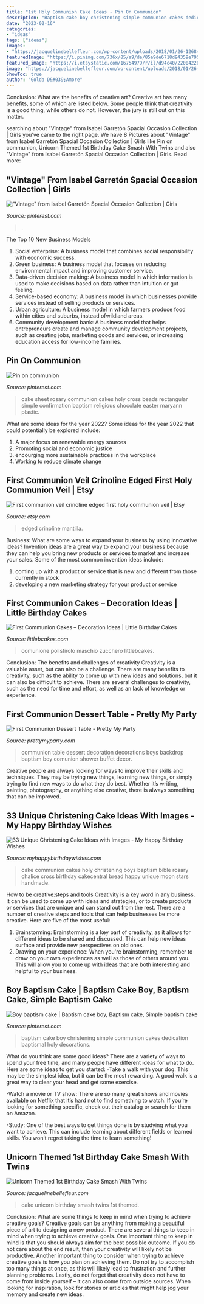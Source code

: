 ```yaml
---
title: "1st Holy Communion Cake Ideas - Pin On Communion"
description: "Baptism cake boy christening simple communion cakes dedication baptismal holy decorations"
date: "2023-02-16"
categories:
- "ideas"
tags: ["ideas"]
images:
- "https://jacquelinebellefleur.com/wp-content/uploads/2018/01/26-12684-post/FI7A0931-copy.jpg"
featuredImage: "https://i.pinimg.com/736x/85/a9/de/85a9de6718d94359e7957b87e461a9c5--first-communion-dresses-dress-vintage.jpg"
featured_image: "https://i.etsystatic.com/16754979/r/il/d94c40/2200422624/il_fullxfull.2200422624_95sj.jpg"
image: "https://jacquelinebellefleur.com/wp-content/uploads/2018/01/26-12684-post/FI7A0931-copy.jpg"
ShowToc: true
author: "Golda D&#039;Amore"
---
```



Conclusion: What are the benefits of creative art?
Creative art has many benefits, some of which are listed below. Some people think that creativity is a good thing, while others do not. However, the jury is still out on this matter.

	

		
searching about &quot;Vintage&quot; from Isabel Garretón Spacial Occasion Collection | Girls you've came to the right page. We have 8 Pictures about &quot;Vintage&quot; from Isabel Garretón Spacial Occasion Collection | Girls like Pin on communion, Unicorn Themed 1st Birthday Cake Smash With Twins and also &quot;Vintage&quot; from Isabel Garretón Spacial Occasion Collection | Girls. Read more:
		
    
## &quot;Vintage&quot; From Isabel Garretón Spacial Occasion Collection | Girls

<img loading=lazy src="https://i.pinimg.com/736x/85/a9/de/85a9de6718d94359e7957b87e461a9c5--first-communion-dresses-dress-vintage.jpg" onerror="this.onerror=null;this.src='https://tse2.mm.bing.net/th?id=OIP.A4VJ70UPMWNIP9npr-8aCwHaL7&amp;pid=15.1';" alt="&quot;Vintage&quot; from Isabel Garretón Spacial Occasion Collection | Girls">

_Source: pinterest.com_

>. 

	

The Top 10 New Business Models
1. Social enterprise: A business model that combines social responsibility with economic success.
2. Green business: A business model that focuses on reducing environmental impact and improving customer service.
3. Data-driven decision making: A business model in which information is used to make decisions based on data rather than intuition or gut feeling.
4. Service-based economy: A business model in which businesses provide services instead of selling products or services. 
5. Urban agriculture: A business model in which farmers produce food within cities and suburbs, instead ofwildland areas. 
6. Community development bank: A business model that helps entrepreneurs create and manage community development projects, such as creating jobs, marketing goods and services, or increasing education access for low-income families.

    
## Pin On Communion

<img loading=lazy src="https://i.pinimg.com/736x/79/e8/41/79e841e93618c7a6be7b96399dceaac6--cake-images-cake-photos.jpg" onerror="this.onerror=null;this.src='https://tse1.mm.bing.net/th?id=OIP.aHL-khmnikqEbGsCFi98CAHaHE&amp;pid=15.1';" alt="Pin on communion">

_Source: pinterest.com_

>cake sheet rosary communion cakes holy cross beads rectangular simple confirmation baptism religious chocolate easter maryann plastic. 

	

What are some ideas for the year 2022?
Some ideas for the year 2022 that could potentially be explored include: 
1. A major focus on renewable energy sources 
2. Promoting social and economic justice 
3. encourging more sustainable practices in the workplace 
4. Working to reduce climate change 

    
## First Communion Veil Crinoline Edged First Holy Communion Veil | Etsy

<img loading=lazy src="https://i.etsystatic.com/16754979/r/il/d94c40/2200422624/il_fullxfull.2200422624_95sj.jpg" onerror="this.onerror=null;this.src='https://tse1.mm.bing.net/th?id=OIP.GuP1D5Ge9_tKr7K5jnjq7QHaLH&amp;pid=15.1';" alt="First communion veil crinoline edged first holy communion veil | Etsy">

_Source: etsy.com_

>edged crinoline mantilla. 

	

Business: What are some ways to expand your business by using innovative ideas?
Invention ideas are a great way to expand your business because they can help you bring new products or services to market and increase your sales. Some of the most common invention ideas include:
1. coming up with a product or service that is new and different from those currently in stock
2. developing a new marketing strategy for your product or service

    
## First Communion Cakes – Decoration Ideas | Little Birthday Cakes

<img loading=lazy src="https://www.littlebcakes.com/wp-content/uploads/2014/02/Communion-Cake-1024x768.jpg" onerror="this.onerror=null;this.src='https://tse3.mm.bing.net/th?id=OIP.6UFcka8sxW8DSbkh-QmCkgHaFj&amp;pid=15.1';" alt="First Communion Cakes – Decoration Ideas | Little Birthday Cakes">

_Source: littlebcakes.com_

>comunione polistirolo maschio zucchero littlebcakes. 

	

Conclusion: The benefits and challenges of creativity
Creativity is a valuable asset, but can also be a challenge. There are many benefits to creativity, such as the ability to come up with new ideas and solutions, but it can also be difficult to achieve. There are several challenges to creativity, such as the need for time and effort, as well as an lack of knowledge or experience.

    
## First Communion Dessert Table - Pretty My Party

<img loading=lazy src="http://www.prettymyparty.com/wp-content/uploads/2012/09/DSC_0013.jpg" onerror="this.onerror=null;this.src='https://tse3.mm.bing.net/th?id=OIP.mRbuiAjpe95w2C2Pm7nWwgHaGJ&amp;pid=15.1';" alt="First Communion Dessert Table - Pretty My Party">

_Source: prettymyparty.com_

>communion table dessert decoration decorations boys backdrop baptism boy comunion shower buffet decor. 

	

Creative people are always looking for ways to improve their skills and techniques. They may be trying new things, learning new things, or simply trying to find new ways to do what they do best. Whether it’s writing, painting, photography, or anything else creative, there is always something that can be improved.

    
## 33 Unique Christening Cake Ideas With Images - My Happy Birthday Wishes

<img loading=lazy src="https://www.myhappybirthdaywishes.com/wp-content/uploads/2016/09/rosary-and-bible-baptism-cakes-for-boys.jpg" onerror="this.onerror=null;this.src='https://tse1.mm.bing.net/th?id=OIP.2YsxYOQupI7szk5qL8MnKAHaJ3&amp;pid=15.1';" alt="33 Unique Christening Cake Ideas with Images - My Happy Birthday Wishes">

_Source: myhappybirthdaywishes.com_

>cake communion cakes holy christening boys baptism bible rosary chalice cross birthday cakecentral bread happy unique moon stars handmade. 

	

How to be creative:steps and tools
Creativity is a key word in any business. It can be used to come up with ideas and strategies, or to create products or services that are unique and can stand out from the rest.
There are a number of creative steps and tools that can help businesses be more creative. Here are five of the most useful: 
1. Brainstorming: Brainstorming is a key part of creativity, as it allows for different ideas to be shared and discussed. This can help new ideas surface and provide new perspectives on old ones. 
2. Drawing on your experience: When you're brainstorming, remember to draw on your own experiences as well as those of others around you. This will allow you to come up with ideas that are both interesting and helpful to your business. 

    
## Boy Baptism Cake | Baptism Cake Boy, Baptism Cake, Simple Baptism Cake

<img loading=lazy src="https://i.pinimg.com/736x/61/84/b8/6184b84d171279d78dfc690557383693.jpg" onerror="this.onerror=null;this.src='https://tse1.mm.bing.net/th?id=OIP.K-G-3SdcRLdcL0Tx17KvSAHaJ3&amp;pid=15.1';" alt="Boy baptism cake | Baptism cake boy, Baptism cake, Simple baptism cake">

_Source: pinterest.com_

>baptism cake boy christening simple communion cakes dedication baptismal holy decorations. 

	

What do you think are some good ideas?
There are a variety of ways to spend your free time, and many people have different ideas for what to do. Here are some ideas to get you started: 
-Take a walk with your dog: This may be the simplest idea, but it can be the most rewarding. A good walk is a great way to clear your head and get some exercise. 

-Watch a movie or TV show: There are so many great shows and movies available on Netflix that it’s hard not to find something to watch. If you’re looking for something specific, check out their catalog or search for them on Amazon. 

-Study: One of the best ways to get things done is by studying what you want to achieve. This can include learning about different fields or learned skills. You won’t regret taking the time to learn something!

    
## Unicorn Themed 1st Birthday Cake Smash With Twins

<img loading=lazy src="https://jacquelinebellefleur.com/wp-content/uploads/2018/01/26-12684-post/FI7A0931-copy.jpg" onerror="this.onerror=null;this.src='https://tse4.mm.bing.net/th?id=OIP.2RtSOTvrextIlUBkoGYH6QHaFR&amp;pid=15.1';" alt="Unicorn Themed 1st Birthday Cake Smash With Twins">

_Source: jacquelinebellefleur.com_

>cake unicorn birthday smash twins 1st themed. 

	

Conclusion: What are some things to keep in mind when trying to achieve creative goals?
Creative goals can be anything from making a beautiful piece of art to designing a new product. There are several things to keep in mind when trying to achieve creative goals. One important thing to keep in mind is that you should always aim for the best possible outcome. If you do not care about the end result, then your creativity will likely not be productive. Another important thing to consider when trying to achieve creative goals is how you plan on achieving them. Do not try to accomplish too many things at once, as this will likely lead to frustration and further planning problems. Lastly, do not forget that creativity does not have to come from inside yourself – it can also come from outside sources. When looking for inspiration, look for stories or articles that might help jog your memory and create new ideas.

